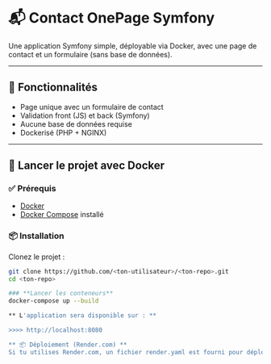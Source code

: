 # 📬 Contact OnePage Symfony

Une application Symfony simple, déployable via Docker, avec une page de contact et un formulaire (sans base de données).

---

## 🚀 Fonctionnalités

- Page unique avec un formulaire de contact
- Validation front (JS) et back (Symfony)
- Aucune base de données requise
- Dockerisé (PHP + NGINX)

---

## 🐳 Lancer le projet avec Docker

### ✅ Prérequis

- [Docker](https://www.docker.com/)
- [Docker Compose](https://docs.docker.com/compose/) installé

### 📦 Installation

Clonez le projet :

```bash
git clone https://github.com/<ton-utilisateur>/<ton-repo>.git
cd <ton-repo>

### **Lancer les conteneurs**
docker-compose up --build

** L'application sera disponible sur : **

>>>> http://localhost:8080

** 📦 Déploiement (Render.com) **
Si tu utilises Render.com, un fichier render.yaml est fourni pour déployer directement le projet via Docker.
